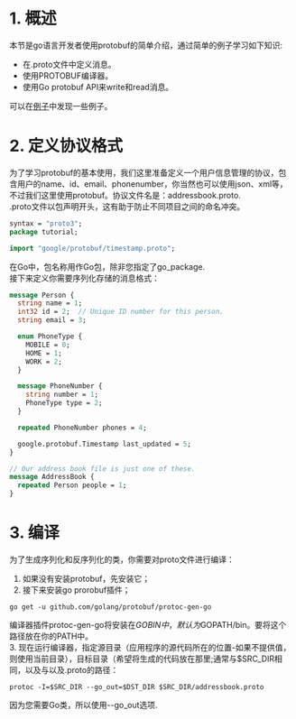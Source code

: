 # 1. 概述
本节是go语言开发者使用protobuf的简单介绍，通过简单的例子学习如下知识:  
 - 在.proto文件中定义消息。  
 - 使用PROTOBUF编译器。  
 - 使用Go protobuf API来write和read消息。  

可以在[例子](https://github.com/protocolbuffers/protobuf/tree/master/examples)中发现一些例子。  

# 2. 定义协议格式
为了学习protobuf的基本使用，我们这里准备定义一个用户信息管理的协议，包含用户的name、id、email、phonenumber，你当然也可以使用json、xml等，不过我们这里使用protobuf。协议文件名是：addressbook.proto.  
.proto文件以包声明开头，这有助于防止不同项目之间的命名冲突。  
```proto
syntax = "proto3";
package tutorial;

import "google/protobuf/timestamp.proto";
```
在Go中，包名称用作Go包，除非您指定了go_package.  
接下来定义你需要序列化存储的消息格式：  
```proto
message Person {
  string name = 1;
  int32 id = 2;  // Unique ID number for this person.
  string email = 3;

  enum PhoneType {
    MOBILE = 0;
    HOME = 1;
    WORK = 2;
  }

  message PhoneNumber {
    string number = 1;
    PhoneType type = 2;
  }

  repeated PhoneNumber phones = 4;

  google.protobuf.Timestamp last_updated = 5;
}

// Our address book file is just one of these.
message AddressBook {
  repeated Person people = 1;
}
```
# 3. 编译
为了生成序列化和反序列化的类，你需要对proto文件进行编译：  
1. 如果没有安装protobuf，先安装它；  
2. 接下来安装go prorobuf插件；  
```
go get -u github.com/golang/protobuf/protoc-gen-go
```
编译器插件protoc-gen-go将安装在$GOBIN中，默认为$GOPATH/bin。要将这个路径放在你的PATH中。  
3. 现在运行编译器，指定源目录（应用程序的源代码所在的位置-如果不提​​供值，则使用当前目录），目标目录（希望将生成的代码放在那里;通常与$SRC_DIR相同，以及与以及.proto的路径：  
```
protoc -I=$SRC_DIR --go_out=$DST_DIR $SRC_DIR/addressbook.proto
```
因为您需要Go类，所以使用--go_out选项.  

